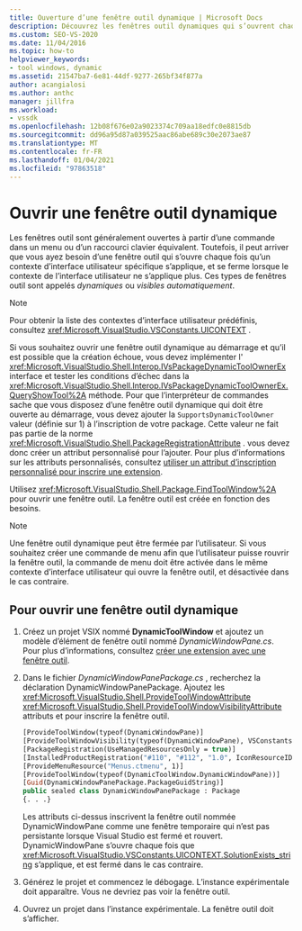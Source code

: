 ```yaml
---
title: Ouverture d’une fenêtre outil dynamique | Microsoft Docs
description: Découvrez les fenêtres outil dynamiques qui s’ouvrent chaque fois qu’un contexte d’interface utilisateur spécifique s’applique et se ferme lorsque le contexte de l’interface utilisateur ne s’applique plus.
ms.custom: SEO-VS-2020
ms.date: 11/04/2016
ms.topic: how-to
helpviewer_keywords:
- tool windows, dynamic
ms.assetid: 21547ba7-6e81-44df-9277-265bf34f877a
author: acangialosi
ms.author: anthc
manager: jillfra
ms.workload:
- vssdk
ms.openlocfilehash: 12b08f676e02a9023374c709aa18edfc0e8815db
ms.sourcegitcommit: dd96a95d87a039525aac86abe689c30e2073ae87
ms.translationtype: MT
ms.contentlocale: fr-FR
ms.lasthandoff: 01/04/2021
ms.locfileid: "97863518"
---
```

# <a name="open-a-dynamic-tool-window"></a>Ouvrir une fenêtre outil dynamique
Les fenêtres outil sont généralement ouvertes à partir d’une commande dans un menu ou d’un raccourci clavier équivalent. Toutefois, il peut arriver que vous ayez besoin d’une fenêtre outil qui s’ouvre chaque fois qu’un contexte d’interface utilisateur spécifique s’applique, et se ferme lorsque le contexte de l’interface utilisateur ne s’applique plus. Ces types de fenêtres outil sont appelés *dynamiques* ou *visibles automatiquement*.

> [!NOTE]
> Pour obtenir la liste des contextes d’interface utilisateur prédéfinis, consultez <xref:Microsoft.VisualStudio.VSConstants.UICONTEXT> .

 Si vous souhaitez ouvrir une fenêtre outil dynamique au démarrage et qu’il est possible que la création échoue, vous devez implémenter l' <xref:Microsoft.VisualStudio.Shell.Interop.IVsPackageDynamicToolOwnerEx> interface et tester les conditions d’échec dans la <xref:Microsoft.VisualStudio.Shell.Interop.IVsPackageDynamicToolOwnerEx.QueryShowTool%2A> méthode. Pour que l’interpréteur de commandes sache que vous disposez d’une fenêtre outil dynamique qui doit être ouverte au démarrage, vous devez ajouter la `SupportsDynamicToolOwner` valeur (définie sur 1) à l’inscription de votre package. Cette valeur ne fait pas partie de la norme <xref:Microsoft.VisualStudio.Shell.PackageRegistrationAttribute> . vous devez donc créer un attribut personnalisé pour l’ajouter. Pour plus d’informations sur les attributs personnalisés, consultez [utiliser un attribut d’inscription personnalisé pour inscrire une extension](../extensibility/registering-and-unregistering-vspackages.md#using-a-custom-registration-attribute-to-register-an-extension).

 Utilisez <xref:Microsoft.VisualStudio.Shell.Package.FindToolWindow%2A> pour ouvrir une fenêtre outil. La fenêtre outil est créée en fonction des besoins.

> [!NOTE]
> Une fenêtre outil dynamique peut être fermée par l’utilisateur. Si vous souhaitez créer une commande de menu afin que l’utilisateur puisse rouvrir la fenêtre outil, la commande de menu doit être activée dans le même contexte d’interface utilisateur qui ouvre la fenêtre outil, et désactivée dans le cas contraire.

## <a name="to-open-a-dynamic-tool-window"></a>Pour ouvrir une fenêtre outil dynamique

1. Créez un projet VSIX nommé **DynamicToolWindow** et ajoutez un modèle d’élément de fenêtre outil nommé *DynamicWindowPane.cs*. Pour plus d’informations, consultez [créer une extension avec une fenêtre outil](../extensibility/creating-an-extension-with-a-tool-window.md).

2. Dans le fichier *DynamicWindowPanePackage.cs* , recherchez la déclaration DynamicWindowPanePackage. Ajoutez les <xref:Microsoft.VisualStudio.Shell.ProvideToolWindowAttribute> <xref:Microsoft.VisualStudio.Shell.ProvideToolWindowVisibilityAttribute> attributs et pour inscrire la fenêtre outil.

    ```vb
    [ProvideToolWindow(typeof(DynamicWindowPane)]
    [ProvideToolWindowVisibility(typeof(DynamicWindowPane), VSConstants.UICONTEXT.SolutionExists_string)]
    [PackageRegistration(UseManagedResourcesOnly = true)]
    [InstalledProductRegistration("#110", "#112", "1.0", IconResourceID = 400)] // Info on this package for Help/About
    [ProvideMenuResource("Menus.ctmenu", 1)]
    [ProvideToolWindow(typeof(DynamicToolWindow.DynamicWindowPane))]
    [Guid(DynamicWindowPanePackage.PackageGuidString)]
    public sealed class DynamicWindowPanePackage : Package
    {. . .}
    ```

     Les attributs ci-dessus inscrivent la fenêtre outil nommée DynamicWindowPane comme une fenêtre temporaire qui n’est pas persistante lorsque Visual Studio est fermé et rouvert. DynamicWindowPane s’ouvre chaque fois que <xref:Microsoft.VisualStudio.VSConstants.UICONTEXT.SolutionExists_string> s’applique, et est fermé dans le cas contraire.

3. Générez le projet et commencez le débogage. L’instance expérimentale doit apparaître. Vous ne devriez pas voir la fenêtre outil.

4. Ouvrez un projet dans l’instance expérimentale. La fenêtre outil doit s’afficher.
